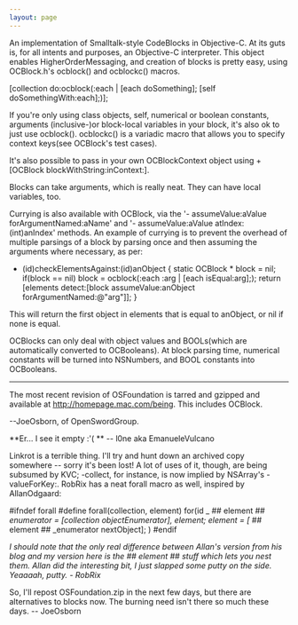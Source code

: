 ```yaml
---
layout: page
---
```




An implementation of Smalltalk-style CodeBlocks in Objective-C.  At its guts is, for all intents and purposes, an Objective-C interpreter. This object enables HigherOrderMessaging, and creation of blocks is pretty easy, using OCBlock.h's ocblock() and ocblockc() macros.
    
[collection do:ocblock(:each | [each doSomething]; [self doSomethingWith:each];)];


If you're only using class objects, self, numerical or boolean constants, arguments (inclusive-)or block-local variables in your block, it's also ok to just use ocblock().  ocblockc() is a variadic macro that allows you to specify context keys(see OCBlock's test cases).

It's also possible to pass in your own OCBlockContext object using +[OCBlock blockWithString:inContext:].

Blocks can take arguments, which is really neat.  They can have local variables, too.  

Currying is also available with OCBlock, via the '- assumeValue:aValue forArgumentNamed:aName' and '- assumeValue:aValue atIndex:(int)anIndex' methods.  An example of currying is to prevent the overhead of multiple parsings of a block by parsing once and then assuming the arguments where necessary, as per:

    
- (id)checkElementsAgainst:(id)anObject
{
     static OCBlock * block = nil;
     if(block == nil) block = ocblock(:each :arg | [each isEqual:arg];);
     return [elements detect:[block assumeValue:anObject forArgumentNamed:@"arg"]];
}


This will return the first object in elements that is equal to anObject, or nil if none is equal.

OCBlocks can only deal with object values and BOOLs(which are automatically converted to OCBooleans).  At block parsing time, numerical constants will be turned into NSNumbers, and BOOL constants into OCBooleans.

----

The most recent revision of OSFoundation is tarred and gzipped and available at http://homepage.mac.com/being.  This includes OCBlock.

--JoeOsborn, of OpenSwordGroup.

**Er... I see it empty :'( ** -- l0ne aka EmanueleVulcano

Linkrot is a terrible thing.  I'll try and hunt down an archived copy somewhere -- sorry it's been lost!
A lot of uses of it, though, are being subsumed by KVC; -collect, for instance, is now implied by NSArray's -valueForKey:.  RobRix has a neat forall macro as well, inspired by AllanOdgaard:

    
#ifndef forall
#define forall(collection, element) for(id _ ## element ## _enumerator = [collection objectEnumerator], element; element = [_ ## element ## _enumerator nextObject]; )
#endif


*I should note that the only real difference between Allan's version from his blog and my version here is the ## element ## stuff which lets you nest them. Allan did the interesting bit, I just slapped some putty on the side. Yeaaaah, putty. - RobRix*

So, I'll repost OSFoundation.zip in the next few days, but there are alternatives to blocks now.  The burning need isn't there so much these days. -- JoeOsborn
